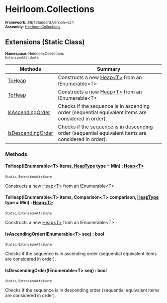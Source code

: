 # Heirloom.Collections

<small>**Framework**: .NETStandard,Version=v2.1</small>  
<small>**Assembly**: [Heirloom.Collections](../Heirloom.Collections/Heirloom.Collections.md)</small>  

## Extensions (Static Class)
<small>**Namespace**: Heirloom.Collections</small>  
<small>`ExtensionAttribute`</small>

| Methods                              | Summary                                                                                              |
|--------------------------------------|------------------------------------------------------------------------------------------------------|
| [ToHeap<T>](#TOHC6F435F2)            | Constructs a new [Heap\<T>](Heirloom.Collections.Heap[T].md) from an IEnumerable\<T>                 |
| [ToHeap<T>](#TOH85477C02)            | Constructs a new [Heap\<T>](Heirloom.Collections.Heap[T].md) from an IEnumerable\<T>                 |
| [IsAscendingOrder<T>](#ISA1C30EC9B)  | Checks if the sequence is in ascending order (sequential equivalent items are considered in order).  |
| [IsDescendingOrder<T>](#ISDD260EDD7) | Checks if the sequence is in descending order (sequential equivalent items are considered in order). |

### Methods

#### <a name="TOHC6F435F2"></a>ToHeap<T>(IEnumerable\<T> items, [HeapType](Heirloom.Collections.HeapType.md) type = Min) : [Heap\<T>](Heirloom.Collections.Heap[T].md)
<small>`Static`, `ExtensionAttribute`</small>

Constructs a new [Heap\<T>](Heirloom.Collections.Heap[T].md) from an IEnumerable\<T>


#### <a name="TOH85477C02"></a>ToHeap<T>(IEnumerable\<T> items, Comparison\<T> comparison, [HeapType](Heirloom.Collections.HeapType.md) type = Min) : [Heap\<T>](Heirloom.Collections.Heap[T].md)
<small>`Static`, `ExtensionAttribute`</small>

Constructs a new [Heap\<T>](Heirloom.Collections.Heap[T].md) from an IEnumerable\<T>


#### <a name="ISA1C30EC9B"></a>IsAscendingOrder<T>(IEnumerable\<T> seq) : bool
<small>`Static`, `ExtensionAttribute`</small>

Checks if the sequence is in ascending order (sequential equivalent items are considered in order).


#### <a name="ISDD260EDD7"></a>IsDescendingOrder<T>(IEnumerable\<T> seq) : bool
<small>`Static`, `ExtensionAttribute`</small>

Checks if the sequence is in descending order (sequential equivalent items are considered in order).


